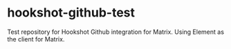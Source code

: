 # hookshot-github-test
Test repository for Hookshot Github integration for Matrix. Using Element as the client for Matrix.
